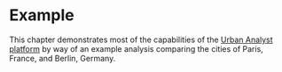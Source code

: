 # Example

This chapter demonstrates most of the capabilities of the [Urban Analyst
platform](https://urbananalyst.city) by way of an example analysis comparing
the cities of Paris, France, and Berlin, Germany.
